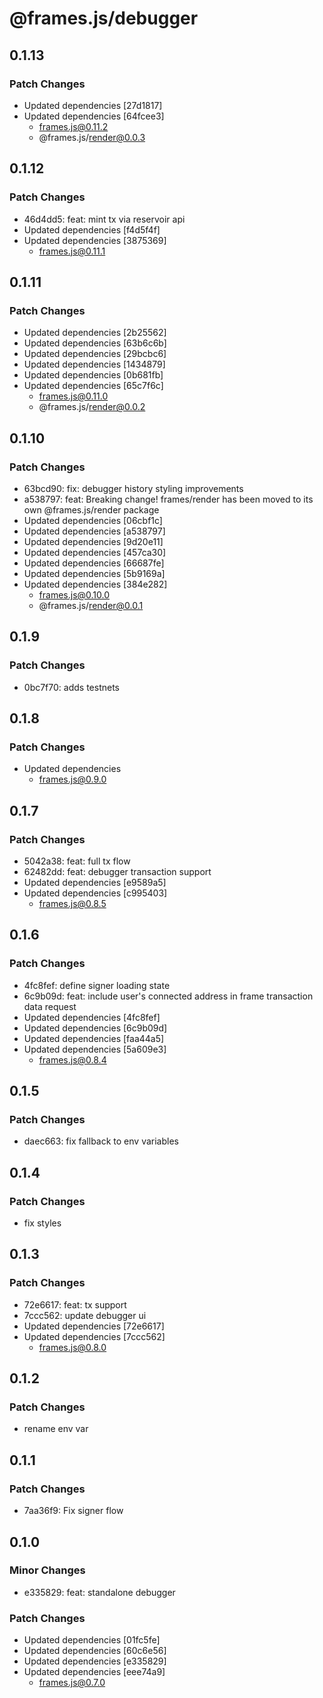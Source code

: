 # @frames.js/debugger

## 0.1.13

### Patch Changes

- Updated dependencies [27d1817]
- Updated dependencies [64fcee3]
  - frames.js@0.11.2
  - @frames.js/render@0.0.3

## 0.1.12

### Patch Changes

- 46d4dd5: feat: mint tx via reservoir api
- Updated dependencies [f4d5f4f]
- Updated dependencies [3875369]
  - frames.js@0.11.1

## 0.1.11

### Patch Changes

- Updated dependencies [2b25562]
- Updated dependencies [63b6c6b]
- Updated dependencies [29bcbc6]
- Updated dependencies [1434879]
- Updated dependencies [0b681fb]
- Updated dependencies [65c7f6c]
  - frames.js@0.11.0
  - @frames.js/render@0.0.2

## 0.1.10

### Patch Changes

- 63bcd90: fix: debugger history styling improvements
- a538797: feat: Breaking change! frames/render has been moved to its own @frames.js/render package
- Updated dependencies [06cbf1c]
- Updated dependencies [a538797]
- Updated dependencies [9d20e11]
- Updated dependencies [457ca30]
- Updated dependencies [66687fe]
- Updated dependencies [5b9169a]
- Updated dependencies [384e282]
  - frames.js@0.10.0
  - @frames.js/render@0.0.1

## 0.1.9

### Patch Changes

- 0bc7f70: adds testnets

## 0.1.8

### Patch Changes

- Updated dependencies
  - frames.js@0.9.0

## 0.1.7

### Patch Changes

- 5042a38: feat: full tx flow
- 62482dd: feat: debugger transaction support
- Updated dependencies [e9589a5]
- Updated dependencies [c995403]
  - frames.js@0.8.5

## 0.1.6

### Patch Changes

- 4fc8fef: define signer loading state
- 6c9b09d: feat: include user's connected address in frame transaction data request
- Updated dependencies [4fc8fef]
- Updated dependencies [6c9b09d]
- Updated dependencies [faa44a5]
- Updated dependencies [5a609e3]
  - frames.js@0.8.4

## 0.1.5

### Patch Changes

- daec663: fix fallback to env variables

## 0.1.4

### Patch Changes

- fix styles

## 0.1.3

### Patch Changes

- 72e6617: feat: tx support
- 7ccc562: update debugger ui
- Updated dependencies [72e6617]
- Updated dependencies [7ccc562]
  - frames.js@0.8.0

## 0.1.2

### Patch Changes

- rename env var

## 0.1.1

### Patch Changes

- 7aa36f9: Fix signer flow

## 0.1.0

### Minor Changes

- e335829: feat: standalone debugger

### Patch Changes

- Updated dependencies [01fc5fe]
- Updated dependencies [60c6e56]
- Updated dependencies [e335829]
- Updated dependencies [eee74a9]
  - frames.js@0.7.0
